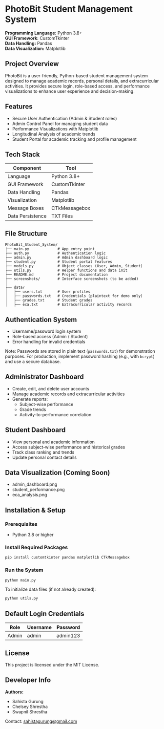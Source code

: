 # PhotoBit Student Management System

**Programming Language:** Python 3.8+  
**GUI Framework:** CustomTkinter  
**Data Handling:** Pandas  
**Data Visualization:** Matplotlib  

## Project Overview

PhotoBit is a user-friendly, Python-based student management system designed to manage academic records, personal details, and extracurricular activities. It provides secure login, role-based access, and performance visualizations to enhance user experience and decision-making.

## Features

- Secure User Authentication (Admin & Student roles)  
- Admin Control Panel for managing student data  
- Performance Visualizations with Matplotlib  
- Longitudinal Analysis of academic trends  
- Student Portal for academic tracking and profile management  

## Tech Stack

| Component          | Tool             |
|--------------------|------------------|
| Language           | Python 3.8+       |
| GUI Framework      | CustomTkinter     |
| Data Handling      | Pandas            |
| Visualization      | Matplotlib        |
| Message Boxes      | CTkMessagebox     |
| Data Persistence   | TXT Files   |

## File Structure

```
PhotoBit_Student_System/
├── main.py             # App entry point
├── auth.py             # Authentication logic
├── admin.py            # Admin dashboard logic
├── student.py          # Student portal features
├── models.py           # Object classes (User, Admin, Student)
├── utils.py            # Helper functions and data init
├── README.md           # Project documentation
├── screenshots/        # Interface screenshots (to be added)
│
├── data/
│   ├── users.txt       # User profiles
│   ├── passwords.txt   # Credentials (plaintext for demo only)
│   ├── grades.txt      # Student grades
│   ├── eca.txt         # Extracurricular activity records

```

## Authentication System

- Username/password login system  
- Role-based access (Admin / Student)  
- Error handling for invalid credentials  

Note: Passwords are stored in plain text (`passwords.txt`) for demonstration purposes. For production, implement password hashing (e.g., with `bcrypt`) and use a secure database.

## Administrator Dashboard

- Create, edit, and delete user accounts  
- Manage academic records and extracurricular activities  
- Generate reports:
  - Subject-wise performance
  - Grade trends
  - Activity-to-performance correlation  

## Student Dashboard

- View personal and academic information  
- Access subject-wise performance and historical grades  
- Track class ranking and trends  
- Update personal contact details  

## Data Visualization (Coming Soon)

- admin_dashboard.png  
- student_performance.png  
- eca_analysis.png  

## Installation & Setup

### Prerequisites

- Python 3.8 or higher

### Install Required Packages

```bash
pip install customtkinter pandas matplotlib CTkMessagebox
```

### Run the System

```bash
python main.py
```

To initialize data files (if not already created):

```bash
python utils.py
```

## Default Login Credentials

| Role    | Username | Password  |
|---------|----------|-----------|
| Admin   | admin    | admin123  |

## License

This project is licensed under the MIT License.

## Developer Info

**Authors:**  
- Sahista Gurung  
- Chelsey Shrestha  
- Swapnil Shrestha  

Contact: sahistagurung@gmail.com

